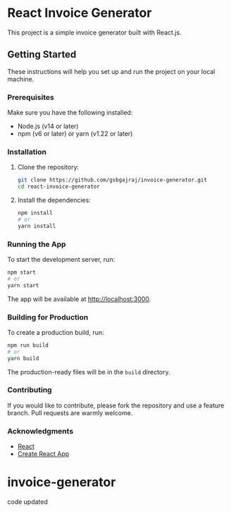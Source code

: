 # React Invoice Generator

This project is a simple invoice generator built with React.js.

## Getting Started

These instructions will help you set up and run the project on your local machine.

### Prerequisites

Make sure you have the following installed:

- Node.js (v14 or later)
- npm (v6 or later) or yarn (v1.22 or later)

### Installation

1. Clone the repository:

    ```bash
    git clone https://github.com/gsbgajraj/invoice-generator.git
    cd react-invoice-generator
    ```

2. Install the dependencies:

    ```bash
    npm install
    # or
    yarn install
    ```

### Running the App

To start the development server, run:

```bash
npm start
# or
yarn start
```

The app will be available at [http://localhost:3000](http://localhost:3000).

### Building for Production

To create a production build, run:

```bash
npm run build
# or
yarn build
```

The production-ready files will be in the `build` directory.

### Contributing

If you would like to contribute, please fork the repository and use a feature branch. Pull requests are warmly welcome.


### Acknowledgments

- [React](https://reactjs.org/)
- [Create React App](https://create-react-app.dev/)
# invoice-generator

code updated
